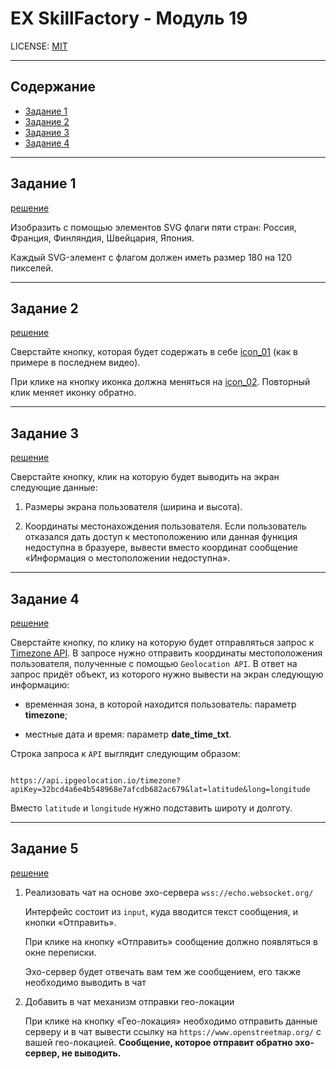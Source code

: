 # **EX SkillFactory - Модуль 19**

LICENSE: [MIT](./license.md)

---

## **Содержание**

- [Задание 1](#задание-1)
- [Задание 2](#задание-2)
- [Задание 3](#задание-3)
- [Задание 4](#задание-4)

---

## **Задание 1**

[решение](./ex_01/index.html)

Изобразить с помощью элементов SVG флаги пяти стран: Россия, Франция, Финляндия, Швейцария, Япония.

Каждый SVG-элемент с флагом должен иметь размер 180 на 120 пикселей.

---

## **Задание 2**

[решение](./ex_02/)

Сверстайте кнопку, которая будет содержать в себе [icon_01](https://icons.getbootstrap.com/icons/arrow-down-left-circle/) (как в примере в последнем видео). 

При клике на кнопку иконка должна меняться на [icon_02](https://icons.getbootstrap.com/icons/arrow-down-left-circle-fill/). Повторный клик меняет иконку обратно.

---

## **Задание 3**

[решение](./ex_03/)

Сверстайте кнопку, клик на которую будет выводить на экран следующие данные:

1. Размеры экрана пользователя (ширина и высота).

2. Координаты местонахождения пользователя. Если пользователь отказался дать доступ к местоположению или данная функция недоступна в бразуере, вывести вместо координат сообщение «Информация о местоположении недоступна».

---

## **Задание 4**

[решение](./ex_04/)

Сверстайте кнопку, по клику на которую будет отправляться запрос к [Timezone API](https://ipgeolocation.io/documentation/timezone-api.html). В запросе нужно отправить координаты местоположения пользователя, полученные с помощью `Geolocation API`. В ответ на запрос придёт объект, из которого нужно вывести на экран следующую информацию:

- временная зона, в которой находится пользователь: параметр **timezone**;

- местные дата и время: параметр **date_time_txt**.

Строка запроса к `API` выглядит следующим образом:

```

https://api.ipgeolocation.io/timezone?apiKey=32bcd4a6e4b548968e7afcdb682ac679&lat=latitude&long=longitude

```

Вместо `latitude` и `longitude` нужно подставить широту и долготу.

---

## **Задание 5**

[решение](#)

1. Реализовать чат на основе эхо-сервера `wss://echo.websocket.org/`

    Интерфейс состоит из `input`, куда вводится текст сообщения, и кнопки «Отправить».

    При клике на кнопку «Отправить» сообщение должно появляться в окне переписки.

    Эхо-сервер будет отвечать вам тем же сообщением, его также необходимо выводить в чат

2. Добавить в чат механизм отправки гео-локации

    При клике на кнопку «Гео-локация» необходимо отправить данные серверу и в чат вывести ссылку на `https://www.openstreetmap.org/` с вашей гео-локацией. **Сообщение, которое отправит обратно эхо-сервер, не выводить.**